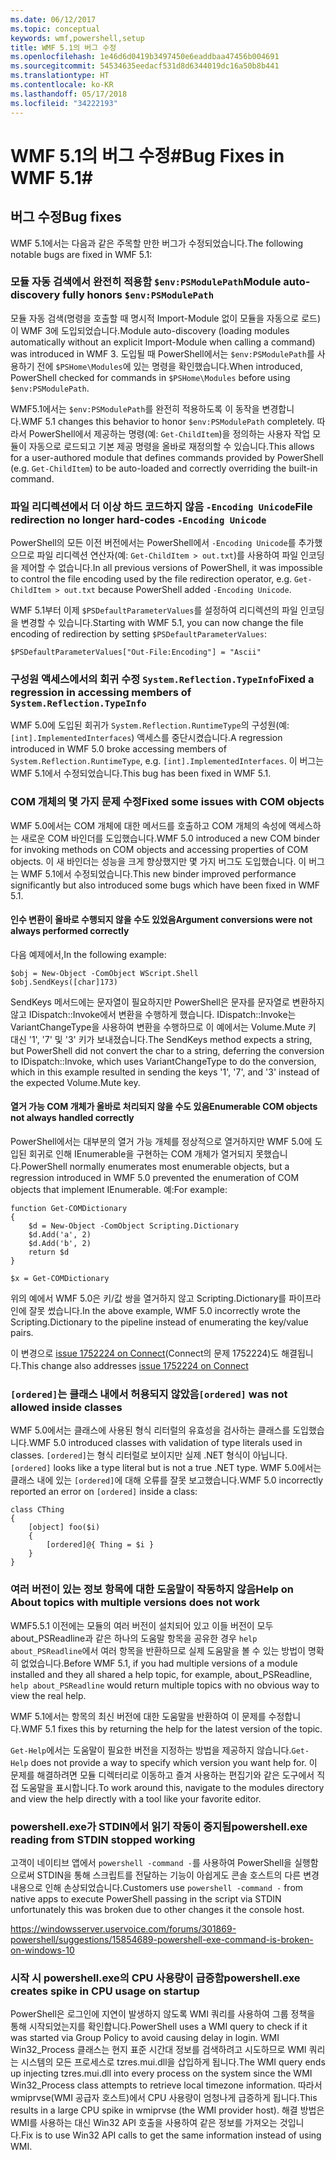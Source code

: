```yaml
---
ms.date: 06/12/2017
ms.topic: conceptual
keywords: wmf,powershell,setup
title: WMF 5.1의 버그 수정
ms.openlocfilehash: 1e46d6d0419b3497450e6eaddbaa47456b004691
ms.sourcegitcommit: 54534635eedacf531d8d6344019dc16a50b8b441
ms.translationtype: HT
ms.contentlocale: ko-KR
ms.lasthandoff: 05/17/2018
ms.locfileid: "34222193"
---
```

# <a name="bug-fixes-in-wmf-51"></a><span data-ttu-id="bcb5a-103">WMF 5.1의 버그 수정#</span><span class="sxs-lookup"><span data-stu-id="bcb5a-103">Bug Fixes in WMF 5.1#</span></span>

## <a name="bug-fixes"></a><span data-ttu-id="bcb5a-104">버그 수정</span><span class="sxs-lookup"><span data-stu-id="bcb5a-104">Bug fixes</span></span> ##

<span data-ttu-id="bcb5a-105">WMF 5.1에서는 다음과 같은 주목할 만한 버그가 수정되었습니다.</span><span class="sxs-lookup"><span data-stu-id="bcb5a-105">The following notable bugs are fixed in WMF 5.1:</span></span>

### <a name="module-auto-discovery-fully-honors-envpsmodulepath"></a><span data-ttu-id="bcb5a-106">모듈 자동 검색에서 완전히 적용함 `$env:PSModulePath`</span><span class="sxs-lookup"><span data-stu-id="bcb5a-106">Module auto-discovery fully honors `$env:PSModulePath`</span></span> ###

<span data-ttu-id="bcb5a-107">모듈 자동 검색(명령을 호출할 때 명시적 Import-Module 없이 모듈을 자동으로 로드)이 WMF 3에 도입되었습니다.</span><span class="sxs-lookup"><span data-stu-id="bcb5a-107">Module auto-discovery (loading modules automatically without an explicit Import-Module when calling a command) was introduced in WMF 3.</span></span>
<span data-ttu-id="bcb5a-108">도입될 때 PowerShell에서는 `$env:PSModulePath`를 사용하기 전에 `$PSHome\Modules`에 있는 명령을 확인했습니다.</span><span class="sxs-lookup"><span data-stu-id="bcb5a-108">When introduced, PowerShell checked for commands in `$PSHome\Modules` before using `$env:PSModulePath`.</span></span>

<span data-ttu-id="bcb5a-109">WMF5.1에서는 `$env:PSModulePath`를 완전히 적용하도록 이 동작을 변경합니다.</span><span class="sxs-lookup"><span data-stu-id="bcb5a-109">WMF 5.1 changes this behavior to honor `$env:PSModulePath` completely.</span></span>
<span data-ttu-id="bcb5a-110">따라서 PowerShell에서 제공하는 명령(예: `Get-ChildItem`)을 정의하는 사용자 작업 모듈이 자동으로 로드되고 기본 제공 명령을 올바로 재정의할 수 있습니다.</span><span class="sxs-lookup"><span data-stu-id="bcb5a-110">This allows for a user-authored module that defines commands provided by PowerShell (e.g. `Get-ChildItem`) to be auto-loaded and correctly overriding the built-in command.</span></span>

### <a name="file-redirection-no-longer-hard-codes--encoding-unicode"></a><span data-ttu-id="bcb5a-111">파일 리디렉션에서 더 이상 하드 코드하지 않음 `-Encoding Unicode`</span><span class="sxs-lookup"><span data-stu-id="bcb5a-111">File redirection no longer hard-codes `-Encoding Unicode`</span></span> ###

<span data-ttu-id="bcb5a-112">PowerShell의 모든 이전 버전에서는 PowerShell에서 `-Encoding Unicode`를 추가했으므로 파일 리디렉션 연산자(예: `Get-ChildItem > out.txt`)를 사용하여 파일 인코딩을 제어할 수 없습니다.</span><span class="sxs-lookup"><span data-stu-id="bcb5a-112">In all previous versions of PowerShell, it was impossible to control the file encoding used by the file redirection operator, e.g. `Get-ChildItem > out.txt` because PowerShell added `-Encoding Unicode`.</span></span>

<span data-ttu-id="bcb5a-113">WMF 5.1부터 이제 `$PSDefaultParameterValues`를 설정하여 리디렉션의 파일 인코딩을 변경할 수 있습니다.</span><span class="sxs-lookup"><span data-stu-id="bcb5a-113">Starting with WMF 5.1, you can now change the file encoding of redirection by setting `$PSDefaultParameterValues`:</span></span>

```
$PSDefaultParameterValues["Out-File:Encoding"] = "Ascii"
```

### <a name="fixed-a-regression-in-accessing-members-of-systemreflectiontypeinfo"></a><span data-ttu-id="bcb5a-114">구성원 액세스에서의 회귀 수정 `System.Reflection.TypeInfo`</span><span class="sxs-lookup"><span data-stu-id="bcb5a-114">Fixed a regression in accessing members of `System.Reflection.TypeInfo`</span></span> ###

<span data-ttu-id="bcb5a-115">WMF 5.0에 도입된 회귀가 `System.Reflection.RuntimeType`의 구성원(예: `[int].ImplementedInterfaces`) 액세스를 중단시켰습니다.</span><span class="sxs-lookup"><span data-stu-id="bcb5a-115">A regression introduced in WMF 5.0 broke accessing members of `System.Reflection.RuntimeType`, e.g. `[int].ImplementedInterfaces`.</span></span>
<span data-ttu-id="bcb5a-116">이 버그는 WMF 5.1에서 수정되었습니다.</span><span class="sxs-lookup"><span data-stu-id="bcb5a-116">This bug has been fixed in WMF 5.1.</span></span>


### <a name="fixed-some-issues-with-com-objects"></a><span data-ttu-id="bcb5a-117">COM 개체의 몇 가지 문제 수정</span><span class="sxs-lookup"><span data-stu-id="bcb5a-117">Fixed some issues with COM objects</span></span> ###

<span data-ttu-id="bcb5a-118">WMF 5.0에서는 COM 개체에 대한 메서드를 호출하고 COM 개체의 속성에 액세스하는 새로운 COM 바인더를 도입했습니다.</span><span class="sxs-lookup"><span data-stu-id="bcb5a-118">WMF 5.0 introduced a new COM binder for invoking methods on COM objects and accessing properties of COM objects.</span></span>
<span data-ttu-id="bcb5a-119">이 새 바인더는 성능을 크게 향상했지만 몇 가지 버그도 도입했습니다. 이 버그는 WMF 5.1에서 수정되었습니다.</span><span class="sxs-lookup"><span data-stu-id="bcb5a-119">This new binder improved performance significantly but also introduced some bugs which have been fixed in WMF 5.1.</span></span>

#### <a name="argument-conversions-were-not-always-performed-correctly"></a><span data-ttu-id="bcb5a-120">인수 변환이 올바로 수행되지 않을 수도 있었음</span><span class="sxs-lookup"><span data-stu-id="bcb5a-120">Argument conversions were not always performed correctly</span></span> ####

<span data-ttu-id="bcb5a-121">다음 예제에서,</span><span class="sxs-lookup"><span data-stu-id="bcb5a-121">In the following example:</span></span>

```
$obj = New-Object -ComObject WScript.Shell
$obj.SendKeys([char]173)
```

<span data-ttu-id="bcb5a-122">SendKeys 메서드에는 문자열이 필요하지만 PowerShell은 문자를 문자열로 변환하지 않고 IDispatch::Invoke에서 변환을 수행하게 했습니다. IDispatch::Invoke는 VariantChangeType을 사용하여 변환을 수행하므로 이 예에서는 Volume.Mute 키 대신 '1', '7' 및 '3' 키가 보내졌습니다.</span><span class="sxs-lookup"><span data-stu-id="bcb5a-122">The SendKeys method expects a string, but PowerShell did not convert the char to a string, deferring the conversion to IDispatch::Invoke, which uses VariantChangeType to do the conversion, which in this example resulted in sending the keys '1', '7', and '3' instead of the expected Volume.Mute key.</span></span>

#### <a name="enumerable-com-objects-not-always-handled-correctly"></a><span data-ttu-id="bcb5a-123">열거 가능 COM 개체가 올바로 처리되지 않을 수도 있음</span><span class="sxs-lookup"><span data-stu-id="bcb5a-123">Enumerable COM objects not always handled correctly</span></span> ####

<span data-ttu-id="bcb5a-124">PowerShell에서는 대부분의 열거 가능 개체를 정상적으로 열거하지만 WMF 5.0에 도입된 회귀로 인해 IEnumerable을 구현하는 COM 개체가 열거되지 못했습니다.</span><span class="sxs-lookup"><span data-stu-id="bcb5a-124">PowerShell normally enumerates most enumerable objects, but a regression introduced in WMF 5.0 prevented the enumeration of COM objects that implement IEnumerable.</span></span>  <span data-ttu-id="bcb5a-125">예:</span><span class="sxs-lookup"><span data-stu-id="bcb5a-125">For example:</span></span>

```
function Get-COMDictionary
{
    $d = New-Object -ComObject Scripting.Dictionary
    $d.Add('a', 2)
    $d.Add('b', 2)
    return $d
}

$x = Get-COMDictionary
```

<span data-ttu-id="bcb5a-126">위의 예에서 WMF 5.0은 키/값 쌍을 열거하지 않고 Scripting.Dictionary를 파이프라인에 잘못 썼습니다.</span><span class="sxs-lookup"><span data-stu-id="bcb5a-126">In the above example, WMF 5.0 incorrectly wrote the Scripting.Dictionary to the pipeline instead of enumerating the key/value pairs.</span></span>

<span data-ttu-id="bcb5a-127">이 변경으로 [issue 1752224 on Connect](https://connect.microsoft.com/PowerShell/feedback/details/1752224)(Connect의 문제 1752224)도 해결됩니다.</span><span class="sxs-lookup"><span data-stu-id="bcb5a-127">This change also addresses [issue 1752224 on Connect](https://connect.microsoft.com/PowerShell/feedback/details/1752224)</span></span>

### <a name="ordered-was-not-allowed-inside-classes"></a><span data-ttu-id="bcb5a-128">`[ordered]`는 클래스 내에서 허용되지 않았음</span><span class="sxs-lookup"><span data-stu-id="bcb5a-128">`[ordered]` was not allowed inside classes</span></span> ###

<span data-ttu-id="bcb5a-129">WMF 5.0에서는 클래스에 사용된 형식 리터럴의 유효성을 검사하는 클래스를 도입했습니다.</span><span class="sxs-lookup"><span data-stu-id="bcb5a-129">WMF 5.0 introduced classes with validation of type literals used in classes.</span></span>
<span data-ttu-id="bcb5a-130">`[ordered]`는 형식 리터럴로 보이지만 실제 .NET 형식이 아닙니다.</span><span class="sxs-lookup"><span data-stu-id="bcb5a-130">`[ordered]` looks like a type literal but is not a true .NET type.</span></span>
<span data-ttu-id="bcb5a-131">WMF 5.0에서는 클래스 내에 있는 `[ordered]`에 대해 오류를 잘못 보고했습니다.</span><span class="sxs-lookup"><span data-stu-id="bcb5a-131">WMF 5.0 incorrectly reported an error on `[ordered]` inside a class:</span></span>

```
class CThing
{
    [object] foo($i)
    {
        [ordered]@{ Thing = $i }
    }
}
```


### <a name="help-on-about-topics-with-multiple-versions-does-not-work"></a><span data-ttu-id="bcb5a-132">여러 버전이 있는 정보 항목에 대한 도움말이 작동하지 않음</span><span class="sxs-lookup"><span data-stu-id="bcb5a-132">Help on About topics with multiple versions does not work</span></span> ###

<span data-ttu-id="bcb5a-133">WMF5.5.1 이전에는 모듈의 여러 버전이 설치되어 있고 이들 버전이 모두 about_PSReadline과 같은 하나의 도움말 항목을 공유한 경우 `help about_PSReadline`에서 여러 항목을 반환하므로 실제 도움말을 볼 수 있는 방법이 명확히 없었습니다.</span><span class="sxs-lookup"><span data-stu-id="bcb5a-133">Before WMF 5.1, if you had multiple versions of a module installed and they all shared a help topic, for example, about_PSReadline, `help about_PSReadline` would return multiple topics with no obvious way to view the real help.</span></span>

<span data-ttu-id="bcb5a-134">WMF 5.1에서는 항목의 최신 버전에 대한 도움말을 반환하여 이 문제를 수정합니다.</span><span class="sxs-lookup"><span data-stu-id="bcb5a-134">WMF 5.1 fixes this by returning the help for the latest version of the topic.</span></span>

<span data-ttu-id="bcb5a-135">`Get-Help`에서는 도움말이 필요한 버전을 지정하는 방법을 제공하지 않습니다.</span><span class="sxs-lookup"><span data-stu-id="bcb5a-135">`Get-Help` does not provide a way to specify which version you want help for.</span></span>
<span data-ttu-id="bcb5a-136">이 문제를 해결하려면 모듈 디렉터리로 이동하고 즐겨 사용하는 편집기와 같은 도구에서 직접 도움말을 표시합니다.</span><span class="sxs-lookup"><span data-stu-id="bcb5a-136">To work around this, navigate to the modules directory and view the help directly with a tool like your favorite editor.</span></span>

### <a name="powershellexe-reading-from-stdin-stopped-working"></a><span data-ttu-id="bcb5a-137">powershell.exe가 STDIN에서 읽기 작동이 중지됨</span><span class="sxs-lookup"><span data-stu-id="bcb5a-137">powershell.exe reading from STDIN stopped working</span></span>

<span data-ttu-id="bcb5a-138">고객이 네이티브 앱에서 `powershell -command -`를 사용하여 PowerShell을 실행함으로써 STDIN을 통해 스크립트를 전달하는 기능이 아쉽게도 콘솔 호스트의 다른 변경 내용으로 인해 손상되었습니다.</span><span class="sxs-lookup"><span data-stu-id="bcb5a-138">Customers use `powershell -command -` from native apps to execute PowerShell passing in the script via STDIN unfortunately this was broken due to other changes it the console host.</span></span>

https://windowsserver.uservoice.com/forums/301869-powershell/suggestions/15854689-powershell-exe-command-is-broken-on-windows-10

### <a name="powershellexe-creates-spike-in-cpu-usage-on-startup"></a><span data-ttu-id="bcb5a-139">시작 시 powershell.exe의 CPU 사용량이 급증함</span><span class="sxs-lookup"><span data-stu-id="bcb5a-139">powershell.exe creates spike in CPU usage on startup</span></span>

<span data-ttu-id="bcb5a-140">PowerShell은 로그인에 지연이 발생하지 않도록 WMI 쿼리를 사용하여 그룹 정책을 통해 시작되었는지를 확인합니다.</span><span class="sxs-lookup"><span data-stu-id="bcb5a-140">PowerShell uses a WMI query to check if it was started via Group Policy to avoid causing delay in login.</span></span>
<span data-ttu-id="bcb5a-141">WMI Win32_Process 클래스는 현지 표준 시간대 정보를 검색하려고 시도하므로 WMI 쿼리는 시스템의 모든 프로세스로 tzres.mui.dll을 삽입하게 됩니다.</span><span class="sxs-lookup"><span data-stu-id="bcb5a-141">The WMI query ends up injecting tzres.mui.dll into every process on the system since the WMI Win32_Process class attempts to retrieve local timezone information.</span></span>
<span data-ttu-id="bcb5a-142">따라서 wmiprvse(WMI 공급자 호스트)에서 CPU 사용량이 엄청나게 급증하게 됩니다.</span><span class="sxs-lookup"><span data-stu-id="bcb5a-142">This results in a large CPU spike in wmiprvse (the WMI provider host).</span></span>
<span data-ttu-id="bcb5a-143">해결 방법은 WMI를 사용하는 대신 Win32 API 호출을 사용하여 같은 정보를 가져오는 것입니다.</span><span class="sxs-lookup"><span data-stu-id="bcb5a-143">Fix is to use Win32 API calls to get the same information instead of using WMI.</span></span>
